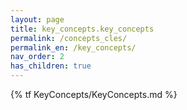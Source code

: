 ```yaml
---
layout: page
title: key_concepts.key_concepts
permalink: /concepts_cles/
permalink_en: /key_concepts/
nav_order: 2
has_children: true  
---
```


{% tf KeyConcepts/KeyConcepts.md %}
